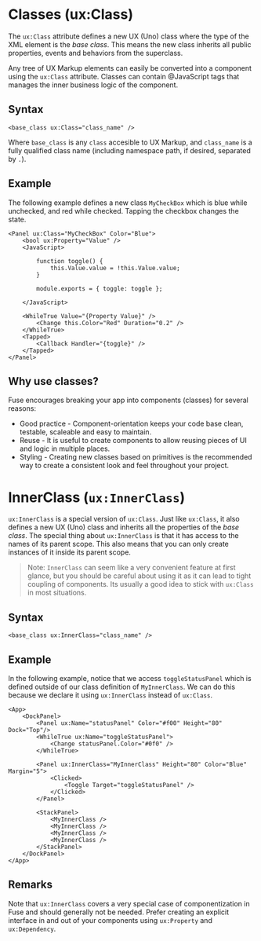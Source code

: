 # Classes (ux:Class)

The `ux:Class` attribute defines a new UX (Uno) class where the type of the XML element is the *base class*. This means the new class inherits all public properties, events and behaviors from the superclass.

Any tree of UX Markup elements can easily be converted into a component using the `ux:Class` attribute. Classes can contain @JavaScript tags that manages the inner business logic of the component.

## Syntax

	<base_class ux:Class="class_name" />

Where `base_class` is any `class` accesible to UX Markup, and `class_name` is a fully qualified class name (including namespace path, if desired, separated by `.`).

## Example

The following example defines a new class `MyCheckBox` which is blue while unchecked, and red while checked. Tapping the checkbox changes the state.

	<Panel ux:Class="MyCheckBox" Color="Blue">
		<bool ux:Property="Value" />
		<JavaScript>

			function toggle() {
				this.Value.value = !this.Value.value;
			}

			module.exports = { toggle: toggle };
			
		</JavaScript>

		<WhileTrue Value="{Property Value}" />
			<Change this.Color="Red" Duration="0.2" />
		</WhileTrue>
		<Tapped>
			<Callback Handler="{toggle}" />
		</Tapped>
	</Panel>

## Why use classes?

Fuse encourages breaking your app into components (classes) for several reasons:

* Good practice - Component-orientation keeps your code base clean, testable, scaleable and easy to maintain.
* Reuse - It is useful to create components to allow reusing pieces of UI and logic in multiple places.
* Styling - Creating new classes based on primitives is the recommended way to create a consistent look and feel throughout your project.


# InnerClass (`ux:InnerClass`)

`ux:InnerClass` is a special version of `ux:Class`. Just like `ux:Class`, it also defines a new UX (Uno) class and inherits all the properties of the *base class*. The special thing about `ux:InnerClass` is that it has access to the names of its parent scope. This also means that you can only create instances of it inside its parent scope.

> Note: `InnerClass` can seem like a very convenient feature at first glance, but you should be careful about using it as it can lead to tight coupling of components. Its usually a good idea to stick with `ux:Class` in most situations.

## Syntax

	<base_class ux:InnerClass="class_name" />

## Example

In the following example, notice that we access `toggleStatusPanel` which is defined outside of our class definition of `MyInnerClass`. We can do this because we declare it using `ux:InnerClass` instead of `ux:Class`.

	<App>
		<DockPanel>
			<Panel ux:Name="statusPanel" Color="#f00" Height="80" Dock="Top"/>
			<WhileTrue ux:Name="toggleStatusPanel">
				<Change statusPanel.Color="#0f0" />
			</WhileTrue>
			
			<Panel ux:InnerClass="MyInnerClass" Height="80" Color="Blue" Margin="5">
				<Clicked>
					<Toggle Target="toggleStatusPanel" />
				</Clicked>
			</Panel>
			
			<StackPanel>
				<MyInnerClass />
				<MyInnerClass />
				<MyInnerClass />
				<MyInnerClass />
			</StackPanel>
		</DockPanel>
	</App>

## Remarks

Note that `ux:InnerClass` covers a very special case of componentization in Fuse and should generally not be needed. Prefer creating an explicit interface in and out of your components using `ux:Property` and `ux:Dependency`.
